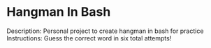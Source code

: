 # Hangman In Bash
Description: Personal project to create hangman in bash for practice
Instructions: Guess the correct word in six total attempts!
